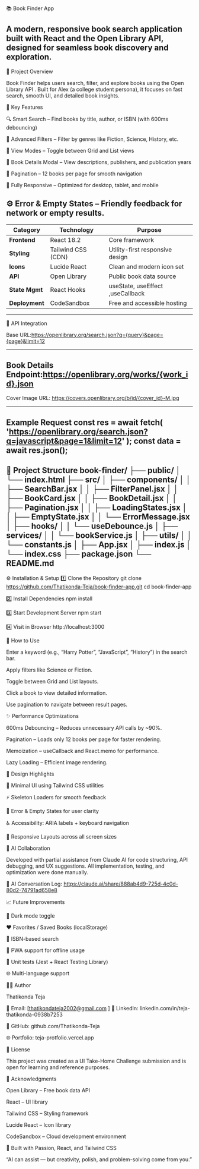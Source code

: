 📚 Book Finder App

A modern, responsive book search application built with React and the Open Library API, designed for seamless book discovery and exploration.
---
🎯 Project Overview

Book Finder helps users search, filter, and explore books using the Open Library API
.
Built for Alex (a college student persona), it focuses on fast search, smooth UI, and detailed book insights.

🧩 Key Features

🔍 Smart Search – Find books by title, author, or ISBN (with 600ms debouncing)

🧠 Advanced Filters – Filter by genres like Fiction, Science, History, etc.

🧱 View Modes – Toggle between Grid and List views

📖 Book Details Modal – View descriptions, publishers, and publication years

📄 Pagination – 12 books per page for smooth navigation

📱 Fully Responsive – Optimized for desktop, tablet, and mobile

⚙️ Error & Empty States – Friendly feedback for network or empty results.
---
| Category       | Technology                 |    Purpose                          |
| -------------- | -------------------------- | -------------------------------- |
| **Frontend**   | React 18.2                 | Core framework                   |
| **Styling**    | Tailwind CSS (CDN)         | Utility-first responsive design  |
| **Icons**      | Lucide React               | Clean and modern icon set        |
| **API**        | Open Library               | Public book data source          |
| **State Mgmt** | React Hooks                | useState, useEffect ,useCallback |
| **Deployment** | CodeSandbox            | Free and accessible hosting|
---
🔌 API Integration

Base URL:https://openlibrary.org/search.json?q={query}&page={page}&limit=12

---
Book Details Endpoint:https://openlibrary.org/works/{work_id}.json
---
Cover Image URL: https://covers.openlibrary.org/b/id/{cover_id}-M.jpg

---
Example Request
const res = await fetch(
  'https://openlibrary.org/search.json?q=javascript&page=1&limit=12'
);
const data = await res.json();
---
🧩 Project Structure
book-finder/
├── public/
│   └── index.html
├── src/
│   ├── components/
│   │   ├── SearchBar.jsx
│   │   ├── FilterPanel.jsx
│   │   ├── BookCard.jsx
│   │   ├── BookDetail.jsx
│   │   ├── Pagination.jsx
│   │   ├── LoadingStates.jsx
│   │   ├── EmptyState.jsx
│   │   └── ErrorMessage.jsx
│   ├── hooks/
│   │   └── useDebounce.js
│   ├── services/
│   │   └── bookService.js
│   ├── utils/
│   │   └── constants.js
│   ├── App.jsx
│   ├── index.js
│   └── index.css
├── package.json
└── README.md
---
⚙️ Installation & Setup
1️⃣ Clone the Repository
git clone https://github.com/Thatikonda-Teja/book-finder-app.git
cd book-finder-app

2️⃣ Install Dependencies
npm install

3️⃣ Start Development Server
npm start

4️⃣ Visit in Browser
http://localhost:3000

📲 How to Use

Enter a keyword (e.g., “Harry Potter”, “JavaScript”, “History”) in the search bar.

Apply filters like Science or Fiction.

Toggle between Grid and List layouts.

Click a book to view detailed information.

Use pagination to navigate between result pages.

✨ Performance Optimizations

600ms Debouncing – Reduces unnecessary API calls by ~90%.

Pagination – Loads only 12 books per page for faster rendering.

Memoization – useCallback and React.memo for performance.

Lazy Loading – Efficient image rendering.

🎨 Design Highlights

🎯 Minimal UI using Tailwind CSS utilities

⚡ Skeleton Loaders for smooth feedback

💬 Error & Empty States for user clarity

♿ Accessibility: ARIA labels + keyboard navigation

📱 Responsive Layouts across all screen sizes

🤖 AI Collaboration

Developed with partial assistance from Claude AI for code structuring, API debugging, and UX suggestions.
All implementation, testing, and optimization were done manually.

🔗 AI Conversation Log: https://claude.ai/share/888ab4d9-725d-4c0d-80d2-74791ad658e8

📈 Future Improvements

🌙 Dark mode toggle

❤️ Favorites / Saved Books (localStorage)

🧾 ISBN-based search

📱 PWA support for offline usage

🧪 Unit tests (Jest + React Testing Library)

🌐 Multi-language support

👨‍💻 Author

Thatikonda Teja

📧 Email: [thatikondateja2002@gmail.com
]
💼 LinkedIn: linkedin.com/in/teja-thatikonda-0938b7253

🐙 GitHub: github.com/Thatikonda-Teja

🌐 Portfolio: teja-protfolio.vercel.app

📜 License

This project was created as a UI Take-Home Challenge submission and is open for learning and reference purposes.

💖 Acknowledgments

Open Library
 – Free book data API

React
 – UI library

Tailwind CSS
 – Styling framework

Lucide React
 – Icon library

CodeSandbox
 – Cloud development environment

🌟 Built with Passion, React, and Tailwind CSS

“AI can assist — but creativity, polish, and problem-solving come from you.”
